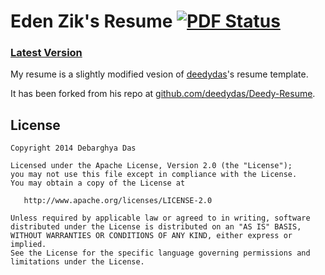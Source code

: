 Eden Zik's Resume [![PDF Status](https://www.sharelatex.com/github/repos/edenzik/resume/builds/latest/badge.svg)](https://www.sharelatex.com/github/repos/edenzik/resume/builds/latest/output.pdf)
=========================

### [Latest Version](www.sharelatex.com/github/repos/edenzik/resume/builds/latest/output.pdf)
My resume is a slightly modified vesion of [deedydas](http://www.github.com/deedydas)'s resume template.

It has been forked from his repo at [github.com/deedydas/Deedy-Resume](https://github.com/deedydas/Deedy-Resume).

## License
    Copyright 2014 Debarghya Das

    Licensed under the Apache License, Version 2.0 (the "License");
    you may not use this file except in compliance with the License.
    You may obtain a copy of the License at

       http://www.apache.org/licenses/LICENSE-2.0

    Unless required by applicable law or agreed to in writing, software
    distributed under the License is distributed on an "AS IS" BASIS,
    WITHOUT WARRANTIES OR CONDITIONS OF ANY KIND, either express or implied.
    See the License for the specific language governing permissions and
    limitations under the License.
